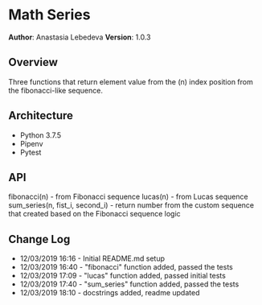 # Math Series

**Author**: Anastasia Lebedeva
**Version**: 1.0.3

## Overview
Three functions that return element value from the (n) index position from the fibonacci-like sequence.

## Architecture

* Python 3.7.5
* Pipenv
* Pytest

## API
fibonacci(n) - from Fibonacci sequence
lucas(n) - from Lucas sequence
sum_series(n, fist_i, second_i)  - return number from the custom sequence that created based on the Fibonacci sequence logic


## Change Log

* 12/03/2019 16:16 - Initial README.md setup
* 12/03/2019 16:40 - "fibonacci" function added, passed the tests
* 12/03/2019 17:09 - "lucas" function added, passed initial tests
* 12/03/2019 17:40 - "sum_series" function added, passed the tests
* 12/03/2019 18:10 - docstrings added, readme updated

